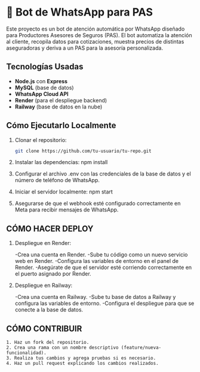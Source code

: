 # 🤖 Bot de WhatsApp para PAS

Este proyecto es un bot de atención automática por WhatsApp diseñado para Productores Asesores de Seguros (PAS). El bot automatiza la atención al cliente, recopila datos para cotizaciones, muestra precios de distintas aseguradoras y deriva a un PAS para la asesoría personalizada.

## Tecnologías Usadas

- **Node.js** con **Express**
- **MySQL** (base de datos)
- **WhatsApp Cloud API**
- **Render** (para el despliegue backend)
- **Railway** (base de datos en la nube)

## Cómo Ejecutarlo Localmente

1. Clonar el repositorio:

   ```bash
   git clone https://github.com/tu-usuario/tu-repo.git

2. Instalar las dependencias:
    npm install

3. Configurar el archivo .env con las credenciales de la base de datos y el número de teléfono de WhatsApp.

4. Iniciar el servidor localmente:
    npm start

5. Asegurarse de que el webhook esté configurado correctamente en Meta para recibir mensajes de WhatsApp.

## CÓMO HACER DEPLOY

1. Despliegue en Render:

    -Crea una cuenta en Render.
    -Sube tu código como un nuevo servicio web en Render.
    -Configura las variables de entorno en el panel de Render.
    -Asegúrate de que el servidor esté corriendo correctamente en el puerto asignado por Render.

2. Despliegue en Railway:

    -Crea una cuenta en Railway.
    -Sube tu base de datos a Railway y configura las variables de entorno.
    -Configura el despliegue para que se conecte a la base de datos.

## CÓMO CONTRIBUIR
 
    1. Haz un fork del repositorio.
    2. Crea una rama con un nombre descriptivo (feature/nueva-funcionalidad).
    3. Realiza tus cambios y agrega pruebas si es necesario.
    4. Haz un pull request explicando los cambios realizados.


